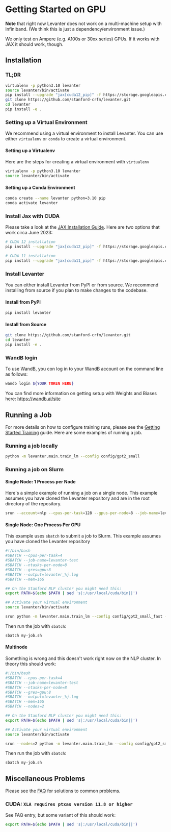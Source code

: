 # Getting Started on GPU

**Note** that right now Levanter does not work on a multi-machine setup with Infiniband. (We think this is just a dependency/environment issue.)

We only test on Ampere (e.g. A100s or 30xx series)  GPUs. If it works with JAX it should work, though.


## Installation

### TL;DR

```bash
virtualenv -p python3.10 levanter
source levanter/bin/activate
pip install --upgrade "jax[cuda12_pip]" -f https://storage.googleapis.com/jax-releases/jax_cuda_releases.html
git clone https://github.com/stanford-crfm/levanter.git
cd levanter
pip install -e .
```

### Setting up a Virtual Environment

We recommend using a virtual environment to install Levanter.
You can use either `virtualenv` or `conda` to create a virtual environment.

#### Setting up a Virtualenv

Here are the steps for creating a virtual environment with `virtualenv`

```bash
virtualenv -p python3.10 levanter
source levanter/bin/activate
```

#### Setting up a Conda Environment

```bash
conda create --name levanter python=3.10 pip
conda activate levanter
```
### Install Jax with CUDA

Please take a look at the [JAX Installation Guide](https://github.com/google/jax#pip-installation-gpu-cuda-installed-via-pip-easier). Here are two options that work circa June 2023:

```bash
# CUDA 12 installation
pip install --upgrade "jax[cuda12_pip]" -f https://storage.googleapis.com/jax-releases/jax_cuda_releases.html

# CUDA 11 installation
pip install --upgrade "jax[cuda11_pip]" -f https://storage.googleapis.com/jax-releases/jax_cuda_releases.html
```

### Install Levanter

You can either install Levanter from PyPI or from source. We recommend installing from source if you plan to make changes to the codebase.

#### Install from PyPI

```bash
pip install levanter
```

#### Install from Source

```bash
git clone https://github.com/stanford-crfm/levanter.git
cd levanter
pip install -e .
```

### WandB login

To use WandB, you con log in to your WandB account on the command line as follows:
```bash
wandb login ${YOUR TOKEN HERE}
```
You can find more information on getting setup with Weights and Biases here: https://wandb.ai/site


## Running a Job

For more details on how to configure training runs, please see the [Getting Started Training](Getting-Started-Training.md) guide.
Here are some examples of running a job.

### Running a job locally

```bash
python -m levanter.main.train_lm --config config/gpt2_small
```

### Running a job on Slurm

#### Single Node: 1 Process per Node

Here's a simple example of running a job on a single node. This example assumes you have cloned the Levanter repository
and are in the root directory of the repository.

```bash
srun --account=nlp --cpus-per-task=128 --gpus-per-node=8 --job-name=levanter-multi-1 --mem=1000G  --open-mode=append --partition=sphinx --time=14-0 infra/run-slurm.sh python src/levanter/main/train_lm.py --config_path config/gpt2_small.yaml
```

#### Single Node: One Process Per GPU

This example uses `sbatch` to submit a job to Slurm. This example assumes you have cloned the Levanter repository

```bash
#!/bin/bash
#SBATCH --cpus-per-task=4
#SBATCH --job-name=levanter-test
#SBATCH --ntasks-per-node=8
#SBATCH --gres=gpu:8
#SBATCH --output=levanter_%j.log
#SBATCH --mem=16G

## On the Stanford NLP cluster you might need this:
export PATH=$(echo $PATH | sed 's|:/usr/local/cuda/bin||')

## Activate your virtual environment
source levanter/bin/activate

srun python -m levanter.main.train_lm --config config/gpt2_small_fast --trainer.per_device_parallelism -1
```

Then run the job with `sbatch`:

```bash
sbatch my-job.sh
```

#### Multinode

Something is wrong and this doesn't work right now on the NLP cluster. In theory this should work:

```bash
#!/bin/bash
#SBATCH --cpus-per-task=4
#SBATCH --job-name=levanter-test
#SBATCH --ntasks-per-node=8
#SBATCH --gres=gpu:8
#SBATCH --output=levanter_%j.log
#SBATCH --mem=16G
#SBATCH --nodes=2

## On the Stanford NLP cluster you might need this:
export PATH=$(echo $PATH | sed 's|:/usr/local/cuda/bin||')

## Activate your virtual environment
source levanter/bin/activate

srun --nodes=2 python -m levanter.main.train_lm --config config/gpt2_small --trainer.per_device_parallelism -1
```

Then run the job with `sbatch`:

```bash
sbatch my-job.sh
```


## Miscellaneous Problems

Please see the [FAQ](faq.md) for solutions to common problems.

###  CUDA: `XLA requires ptxas version 11.8 or higher`

See FAQ entry, but some variant of this should work:

```bash
export PATH=$(echo $PATH | sed 's|:/usr/local/cuda/bin||')
```
